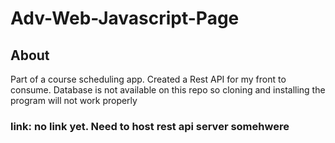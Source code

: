 # Adv-Web-Javascript-Page

## About
Part of a course scheduling app. Created a Rest API for my front to consume. Database is not available on this repo so cloning and installing the program will not work properly

### link: no link yet. Need to host rest api server somehwere 
